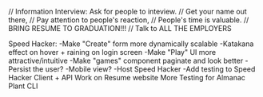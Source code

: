 
// Information Interview: Ask for people to inteview. 
// Get your name out there, 
// Pay attention to people's reaction, 
// People's time is valuable.
// BRING RESUME TO GRADUATION!!!
// Talk to ALL THE EMPLOYERS

 Speed Hacker:
  -Make "Create" form more dynamically scalable
  -Katakana effect on hover + raining on login screen
  -Make "Play" UI more attractive/intuitive
  -Make "games" component paginate and look better
  -Persist the user?
  -Mobile view?
  -Host Speed Hacker
  -Add testing to Speed Hacker Client + API
 Work on Resume website
 More Testing for Almanac Plant CLI
